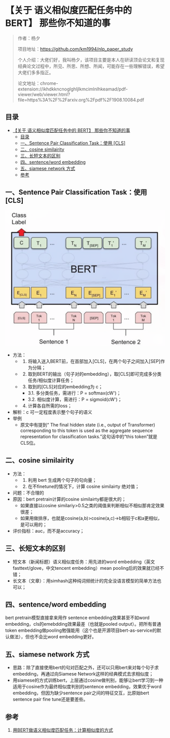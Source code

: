 # 【关于 语义相似度匹配任务中的 BERT】 那些你不知道的事

> 作者：杨夕
> 
> 项目地址：https://github.com/km1994/nlp_paper_study
> 
> 个人介绍：大佬们好，我叫杨夕，该项目主要是本人在研读顶会论文和复现经典论文过程中，所见、所思、所想、所闻，可能存在一些理解错误，希望大佬们多多指正。
> 
> 论文地址：chrome-extension://ikhdkkncnoglghljlkmcimlnlhkeamad/pdf-viewer/web/viewer.html?file=https%3A%2F%2Farxiv.org%2Fpdf%2F1908.10084.pdf

## 目录

- [【关于 语义相似度匹配任务中的 BERT】 那些你不知道的事](#关于-语义相似度匹配任务中的-bert-那些你不知道的事)
  - [目录](#目录)
  - [一、Sentence Pair Classification Task：使用 [CLS]](#一sentence-pair-classification-task使用-cls)
  - [二、cosine similairity](#二cosine-similairity)
  - [三、长短文本的区别](#三长短文本的区别)
  - [四、sentence/word embedding](#四sentenceword-embedding)
  - [五、siamese network 方式](#五siamese-network-方式)
  - [参考](#参考)

## 一、Sentence Pair Classification Task：使用 [CLS] 

![](img/QQ截图20201014080612.png)

- 方法：
  - 1. 将输入送入BERT前，在首部加入[CLS]，在两个句子之间加入[SEP]作为分隔；
  - 2. 取到BERT的输出（句子对的embedding），取[CLS]即可完成多分类任务/相似度计算任务；
  - 3. 取到的[CLS]对应的embedding为 c；
    - 3.1. 多分类任务，需进行：P = softmax(cW')；
    - 3.2. 相似度计算，需进行：P = sigmoid(cW')；
  - 4. 计算各自所需的loss；
- 解析：c 可一定程度表示整个句子的语义
- 举例
  - 原文中有提到“ The final hidden state (i.e., output of Transformer) corresponding to this token is used as the aggregate sequence representation for classification tasks.”这句话中的“this token”就是CLS位。

## 二、cosine similairity

- 方法：
  - 1. 利用 bert 生成两个句子的句向量；
  - 2. 在不finetune的情况下，计算 cosine similairty 绝对值；
- 问题：不合理的
- 原因：bert pretrain计算的cosine similairty都是很大的；
  - 如果直接以cosine similariy>0.5之类的阈值来判断相似不相似那肯定效果很差；
  - 如果用做排序，也就是cosine(a,b)>cosine(a,c)->b相较于c和a更相似，是可以用的；
- 评价指标：auc，而不是accuracy；

## 三、长短文本的区别

- 短文本（新闻标题）语义相似度任务：用先进的word embedding（英文fasttext/glove，中文tencent embedding）mean pooling后的效果就已经不错；
- 长文本（文章）：用simhash这种纯词频统计的完全没语言模型的简单方法也可以；

## 四、sentence/word embedding

bert pretrain模型直接拿来用作 sentence embedding效果甚至不如word embedding，cls的emebdding效果最差（也就是pooled output）。把所有普通token embedding做pooling勉强能用（这个也是开源项目bert-as-service的默认做法），但也不会比word embedding更好。

## 五、siamese network 方式

- 思路：除了直接使用bert的句对匹配之外，还可以只用bert来对每个句子求embedding，再通过向Siamese Network这样的经典模式去求相似度；
- 用siamese的方式训练bert，上层通过cosine做判别，能够让bert学习到一种适用于cosine作为最终相似度判别的sentence embedding，效果优于word embedding，但因为缺少sentence pair之间的特征交互，比原始bert sentence pair fine tune还是要差些。

## 参考

1. [用BERT做语义相似度匹配任务：计算相似度的方式](https://www.cnblogs.com/shona/p/12021304.html)